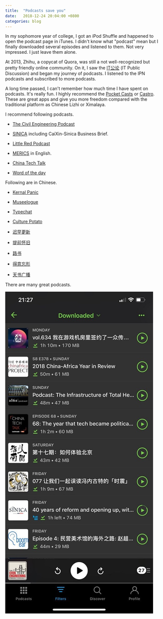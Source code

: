 ```yaml
---
title:  "Podcasts save you"
date:   2018-12-24 20:04:00 +0800
categories: blog
---
```




In my sophomore year of college, I got an iPod Shuffle and happened to open the podcast page in iTunes. I didn't know what "podcast" mean but I finally downloaded several episodes and listened to them. Not very impressed. I just leave them alone.

At 2013, Zhihu, a copycat of Quora, was still a  not well-recognized but pretty friendly online community. On it, I saw the [IT公论](https://itgonglun.com/) (IT Public Discussion) and began my journey of podcasts. I listened to the IPN podcasts and subscribed to more podcasts.

A long time passed, I can't remember how much time I have spent on podcasts. It's really fun. I highly recommend the [Pocket Casts](https://www.pocketcasts.com/) or [Castro](http://supertop.co/castro/). These are great apps and give you more freedom compared with the traditional platform as Chinese Lizhi or Ximalaya.

I recommend following podcasts. 

  * [The Civil Engineering Podcast](https://engineeringmanagementinstitute.org/cep-podcast/)

  * [SINICA](https://supchina.com/series/sinica/) including CaiXin-Sinica Business Brief.

  * [Little Red Podcast](https://soundcloud.com/user-340830825)

  * [MERICS](https://www.merics.org/) in English.

  * [China Tech Talk](https://chinatechtalk.libsyn.com/)

  * [Word of the day](https://player.fm/series/1319408)

  Following are in Chinese.

  * [Kernal Panic](https://kernelpanic.fm/)

  * [Museelogue](https://bowuzhi.fm/)

  * [Typechat](https://thetype.com/typechat/)

  * [Culture Potato](http://www.culturepotato.com)

  * [迟早更新](http://www.weareones.com/podcast)

  * [提前怀旧](https://pretro.xyz/)

  * [路书](http://lushu88.com)

  * [得意忘形](https://www.lizhi.fm/user/2579240391643675180)

  * [天书广播](http://tianshuguangbo.com/blog/)


There are many great podcasts.

![My pocket casts screenshot](/assets/pocketcasts.jpg)